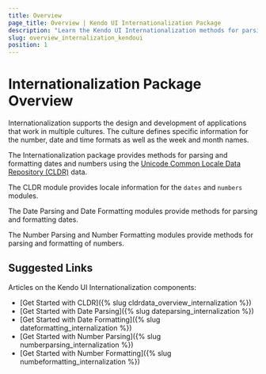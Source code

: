 ```yaml
---
title: Overview
page_title: Overview | Kendo UI Internationalization Package
description: "Learn the Kendo UI Internationalization methods for parsing and formatting dates and numbers."
slug: overview_internalization_kendoui
position: 1
---
```


# Internationalization Package Overview

Internationalization supports the design and development of applications that work in multiple cultures. The culture defines specific information for the number, date and time formats as well as the week and month names.

The Internationalization package provides methods for parsing and formatting dates and numbers using the [Unicode Common Locale Data Repository (CLDR)](http://cldr.unicode.org/) data.

The CLDR module provides locale information for the `dates` and `numbers` modules.    

The Date Parsing and Date Formatting modules provide methods for parsing and formatting dates.

The Number Parsing and Number Formatting modules provide methods for parsing and formatting of numbers.

## Suggested Links

Articles on the Kendo UI Internationalization components:

* [Get Started with CLDR]({% slug cldrdata_overview_internalization %})
* [Get Started with Date Parsing]({% slug dateparsing_internalization %})
* [Get Started with Date Formatting]({% slug dateformatting_internalization %})
* [Get Started with Number Parsing]({% slug numberparsing_internalization %})
* [Get Started with Number Formatting]({% slug numbeformatting_internalization %})
